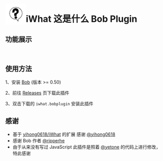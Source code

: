 <img src="./src/icon.png" align="left" width="65"> <h1>iWhat 这是什么 Bob Plugin</h1>

## 功能展示

<img src="" align="center" width="800">

## 使用方法

1、安装 [Bob](https://bobtranslate.com/guide/#%E5%AE%89%E8%A3%85) (版本 >= 0.50)

2、前往 [Releases](https://github.com/Ukenn2112/iWhatBobPlugin/releases) 页下载此插件

3、双击下载的 `iwhat.bobplugin` 安装此插件

## 感谢

- 基于 [yihong0618/iWhat](https://github.com/yihong0618/iWhat) 的扩展 感谢 [@yihong0618](https://github.com/yihong0618)
- 感谢 Bob 作者 [@ripperhe](https://github.com/ripperhe)
- 由于从来没有写过 JavaScript 此插件是照着 [@yetone](https://github.com/yetone) 的代码上进行修改，特此感谢
